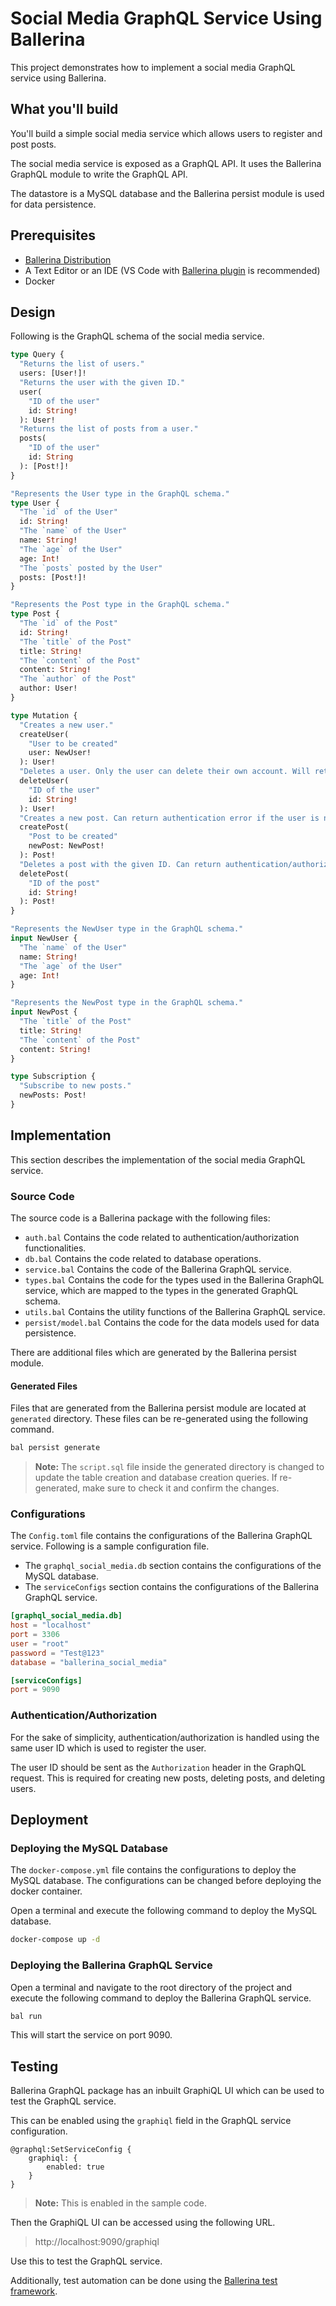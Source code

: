 # Social Media GraphQL Service Using Ballerina

This project demonstrates how to implement a social media GraphQL service using Ballerina.

## What you'll build

You'll build a simple social media service which allows users to register and post posts.

The social media service is exposed as a GraphQL API. It uses the Ballerina GraphQL module to write the GraphQL API.

The datastore is a MySQL database and the Ballerina persist module is used for data persistence.

## Prerequisites

* [Ballerina Distribution](https://ballerina.io/downloads/)
* A Text Editor or an IDE (VS Code with [Ballerina plugin](https://marketplace.visualstudio.com/items?itemName=wso2.ballerina) is recommended)
* Docker

## Design

Following is the GraphQL schema of the social media service.

```graphql
type Query {
  "Returns the list of users."
  users: [User!]!
  "Returns the user with the given ID."
  user(
    "ID of the user"
    id: String!
  ): User!
  "Returns the list of posts from a user."
  posts(
    "ID of the user"
    id: String
  ): [Post!]!
}

"Represents the User type in the GraphQL schema."
type User {
  "The `id` of the User"
  id: String!
  "The `name` of the User"
  name: String!
  "The `age` of the User"
  age: Int!
  "The `posts` posted by the User"
  posts: [Post!]!
}

"Represents the Post type in the GraphQL schema."
type Post {
  "The `id` of the Post"
  id: String!
  "The `title` of the Post"
  title: String!
  "The `content` of the Post"
  content: String!
  "The `author` of the Post"
  author: User!
}

type Mutation {
  "Creates a new user."
  createUser(
    "User to be created"
    user: NewUser!
  ): User!
  "Deletes a user. Only the user can delete their own account. Will return an authentication/authorization error if the user cannot be authenticated/authorized."
  deleteUser(
    "ID of the user"
    id: String!
  ): User!
  "Creates a new post. Can return authentication error if the user is not authenticated."
  createPost(
    "Post to be created"
    newPost: NewPost!
  ): Post!
  "Deletes a post with the given ID. Can return authentication/authorization errors if the user cannot be authenticated/authorized."
  deletePost(
    "ID of the post"
    id: String!
  ): Post!
}

"Represents the NewUser type in the GraphQL schema."
input NewUser {
  "The `name` of the User"
  name: String!
  "The `age` of the User"
  age: Int!
}

"Represents the NewPost type in the GraphQL schema."
input NewPost {
  "The `title` of the Post"
  title: String!
  "The `content` of the Post"
  content: String!
}

type Subscription {
  "Subscribe to new posts."
  newPosts: Post!
}
```

## Implementation

This section describes the implementation of the social media GraphQL service.

### Source Code

The source code is a Ballerina package with the following files:

- `auth.bal`
  Contains the code related to authentication/authorization functionalities.
- `db.bal`
  Contains the code related to database operations.
- `service.bal`
  Contains the code of the Ballerina GraphQL service.
- `types.bal`
  Contains the code for the types used in the Ballerina GraphQL service, which are mapped to the types in the generated GraphQL schema.
- `utils.bal`
  Contains the utility functions of the Ballerina GraphQL service.
- `persist/model.bal`
  Contains the code for the data models used for data persistence.

There are additional files which are generated by the Ballerina persist module.

#### Generated Files

Files that are generated from the Ballerina persist module are located at `generated` directory. These files can be re-generated using the following command.

```bash
bal persist generate
```

> **Note:** The `script.sql` file inside the generated directory is changed to update the table creation and database creation queries. If re-generated, make sure to check it and confirm the changes.

### Configurations

The `Config.toml` file contains the configurations of the Ballerina GraphQL service. Following is a sample configuration file.

- The `graphql_social_media.db` section contains the configurations of the MySQL database.
- The `serviceConfigs` section contains the configurations of the Ballerina GraphQL service.

```toml
[graphql_social_media.db]
host = "localhost"
port = 3306
user = "root"
password = "Test@123"
database = "ballerina_social_media"

[serviceConfigs]
port = 9090
```

### Authentication/Authorization

For the sake of simplicity, authentication/authorization is handled using the same user ID which is used to register the user.

The user ID should be sent as the `Authorization` header in the GraphQL request. This is required for creating new posts, deleting posts, and deleting users.

## Deployment

### Deploying the MySQL Database

The `docker-compose.yml` file contains the configurations to deploy the MySQL database. The configurations can be changed before deploying the docker container.

Open a terminal and execute the following command to deploy the MySQL database.

```bash
docker-compose up -d
```

### Deploying the Ballerina GraphQL Service

Open a terminal and navigate to the root directory of the project and execute the following command to deploy the Ballerina GraphQL service.

```bash
bal run
```

This will start the service on port 9090.

## Testing

Ballerina GraphQL package has an inbuilt GraphiQL UI which can be used to test the GraphQL service.

This can be enabled using the `graphiql` field in the GraphQL service configuration.

```ballerina
@graphql:SetServiceConfig {
    graphiql: {
        enabled: true
    }
}
```

> **Note:** This is enabled in the sample code.

Then the GraphiQL UI can be accessed using the following URL.

> http://localhost:9090/graphiql

Use this to test the GraphQL service.

Additionally, test automation can be done using the [Ballerina test framework](https://ballerina.io/learn/test-ballerina-code/write-tests/).
